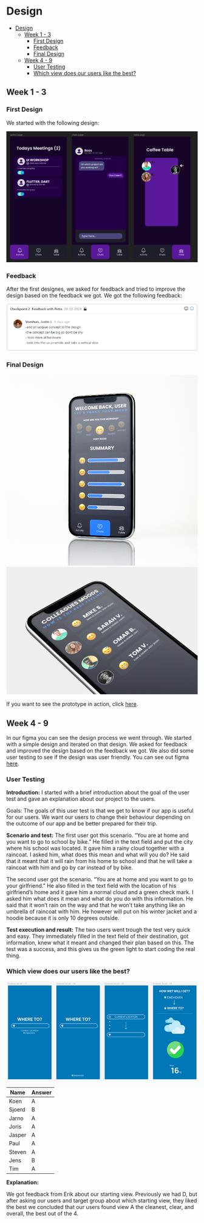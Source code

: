 # Design

-   [Design](#design)
    -   [Week 1 - 3](#week-1---3)
        -   [First Design](#first-design)
        -   [Feedback](#feedback)
        -   [Final Design](#final-design)
    -   [Week 4 - 9](#week-4---9)
        -   [User Testing](#user-testing)
        -   [Which view does our users like the best?](#which-view-does-our-users-like-the-best)

## Week 1 - 3

### First Design

We started with the following design:

![First Design](../Images/first-iteration-case5.png)

### Feedback

After the first designes, we asked for feedback and tried to improve the design based on the feedback we got. We got the following feedback:

![Feedback](../Images/feedback_petra.png)

### Final Design

![Home Page](../Images/picture1.png)
![Moods Page](../Images/picture2.png)

If you want to see the prototype in action, click [here](https://www.figma.com/file/crZXBvnwvBReC5GO1RuGAu/Justin's-Prototype-Remote-Working).

## Week 4 - 9

In our figma you can see the design process we went through. We started with a simple design and iterated on that design. We asked for feedback and improved the design based on the feedback we got. We also did some user testing to see if the design was user friendly. You can see out figma [here](https://www.figma.com/file/Te79kCJxemQHlWli2oAud8/WEATHER-APP).

### User Testing

**Introduction:**
I started with a brief introduction about the goal of the user test and gave an explanation about our project to the users.

Goals:
The goals of this user test is that we get to know if our app is useful for our users. We want our users to change their behaviour depending on the outcome of our app and be better prepared for their trip.

**Scenario and test:**
The first user got this scenario. “You are at home and you want to go to school by bike.” He filled in the text field and put the city where his school was located. It gave him a rainy cloud together with a raincoat. I asked him, what does this mean and what will you do? He said that it meant that it will rain from his home to school and that he will take a raincoat with him and go by car instead of by bike.

The second user got the scenario. “You are at home and you want to go to your girlfriend.” He also filled in the text field with the location of his girlfriend’s home and it gave him a normal cloud and a green check mark. I asked him what does it mean and what do you do with this information. He said that it won’t rain on the way and that he won’t take anything like an umbrella of raincoat with him. He however will put on his winter jacket and a hoodie because it is only 10 degrees outside.

**Test execution and result:**
The two users went trough the test very quick and easy. They immediately filled in the text field of their destination, got information, knew what it meant and changed their plan based on this. The test was a success, and this gives us the green light to start coding the real thing.

### Which view does our users like the best?

![Home Page](../Images/question.png)

| Name   | Answer |
| ------ | ------ |
| Koen   | A      |
| Sjoerd | B      |
| Jarno  | A      |
| Joris  | A      |
| Jasper | A      |
| Paul   | A      |
| Steven | A      |
| Jens   | B      |
| Tim    | A      |

**Explanation:**

We got feedback from Erik about our starting view. Previously we had D, but after asking our users and target group about which starting view, they liked the best we concluded that our users found view A the cleanest, clear, and overall, the best out of the 4.
